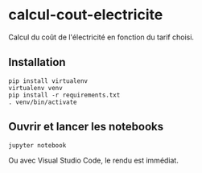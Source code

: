 # calcul-cout-electricite

Calcul du coût de l'électricité en fonction du tarif choisi.

## Installation

```shell
pip install virtualenv
virtualenv venv
pip install -r requirements.txt
. venv/bin/activate
```

## Ouvrir et lancer les notebooks

```shell
jupyter notebook
```

Ou avec Visual Studio Code, le rendu est immédiat.
